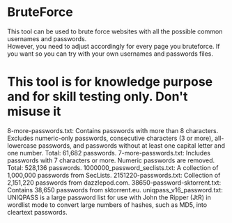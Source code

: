 # BruteForce
This tool can be used to brute force websites with all the possible common usernames and passwords.  
However, you need to adjust accordingly for every page you bruteforce.
If you want so you can try with your own usernames and passwords files.

# This tool is for knowledge purpose and for skill testing only. Don't misuse it 

8-more-passwords.txt: Contains passwords with more than 8 characters. Excludes numeric-only passwords, consecutive characters (3 or more), all-lowercase passwords, and passwords without at least one capital letter and one number. Total: 61,682 passwords.
7-more-passwords.txt: Includes passwords with 7 characters or more. Numeric passwords are removed. Total: 528,136 passwords.
1000000_password_seclists.txt: A collection of 1,000,000 passwords from SecLists.
2151220-passwords.txt: Collection of 2,151,220 passwords from dazzlepod.com.
38650-password-sktorrent.txt: Contains 38,650 passwords from sktorrent.eu.
uniqpass_v16_password.txt: UNIQPASS is a large password list for use with John the Ripper (JtR) in wordlist mode to convert large numbers of hashes, such as MD5, into cleartext passwords.

